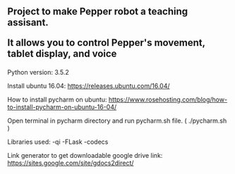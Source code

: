 <h2>Project to make Pepper robot a teaching assisant. 
  
It allows you to control Pepper's movement, tablet display, and voice</h2>

Python version: 3.5.2

Install ubuntu 16.04:
https://releases.ubuntu.com/16.04/

How to install pycharm on ubuntu:
https://www.rosehosting.com/blog/how-to-install-pycharm-on-ubuntu-16-04/

Open terminal in pycharm directory and run pycharm.sh file. ( ./pycharm.sh ) 

Libraries used:
-qi
-FLask
-codecs

Link generator to get downloadable google drive link:
https://sites.google.com/site/gdocs2direct/

